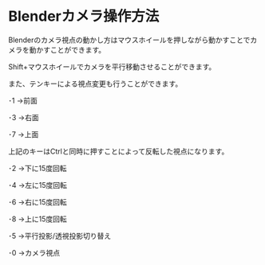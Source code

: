 # Blenderカメラ操作方法

Blenderのカメラ視点の動かし方はマウスホイールを押しながら動かすことでカメラを動かすことができます。

Shift+マウスホイールでカメラを平行移動させることができます。

また、テンキーによる視点変更も行うことができます。

･1 -&gt;前面

･3 -&gt;右面

･7 -&gt;上面

上記のキーはCtrlと同時に押すことによって反転した視点になります。

･2 -&gt;下に15度回転

･4 -&gt;左に15度回転

･6 -&gt;右に15度回転

･8 -&gt;上に15度回転

･5 -&gt;平行投影/透視投影切り替え

･0 -&gt;カメラ視点


